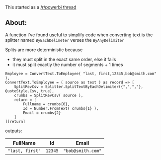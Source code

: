 This started as a [/r/powerbi thread](https://www.reddit.com/r/PowerBI/comments/1bp0uxl/what_do_you_use_custom_power_query_m_functions_for/)


## About:

A function I've found useful to simplify code when converting text is the splitter named `ByEachDelimeter` verses the `ByAnyDelimiter`

Splits are more deterministic because
- they must split in the exact same order, else it fails
- it must split exactly the number of segments + 1 times

```pq
Employee = ConvertText.ToEmployee( "last, first,12345,bob@smith.com" ),
ConvertText.ToEmployee = ( source as text ) as record => [
    SplitRevCsv = Splitter.SplitTextByEachDelimiter({",",","}, QuoteStyle.Csv, true),
    crumbs = SplitRevCsv( source ),            
    return = [
        Fullname = crumbs{0},
        Id = Number.FromText( crumbs{1} ),
        Email = crumbs{2}
    ]
][return]
```

outputs:

| FullName        | Id      | Email             |
| --------------- | ------- | ----------------- |
| `"last, first"` | `12345` | `"bob@smith.com"` |
